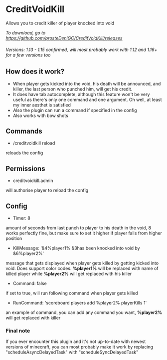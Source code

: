 # CreditVoidKill
Allows you to credit killer of player knocked into void

*To download, go to https://github.com/prosteDeniGC/CreditVoidKill/releases*

###### Versions: 1.13 - 1.15 confirmed, will most probably work with 1.12 and 1.16+ for a few versions too

## How does it work?

* When player gets kicked into the void, his death will be announced, and killer, the last person who punched him, will get his credit.
* It does have tab autocomplete, although this feature won't be very useful as there's only one command and one argument. Oh well, at least my inner aesthet is satisfied
* Also the plugin can run a command if specified in the config
* Also works with bow shots

## Commands

* /creditvoidkill reload

reloads the config

## Permissions

* creditvoidkill.admin

will authorise player to reload the config

## Config

* Timer: 8

amount of seconds from last punch to player to his death in the void, 8 works perfectly fine, but make sure to set it higher if player falls from higher position

* KillMessage: '&4%player1% &3has been knocked into void by &6%player2%'
  
message that gets displayed when player gets killed by getting kicked into void. Does support color codes. **%player1%** will be replaced with name of killed player while **%player2%** will get replaced with his killer

* Command: false

if set to true, will run following command when player gets killed

* RunCommand: 'scoreboard players add %player2% playerKills 1'

an example of command, you can add any command you want, **%player2%** will get replaced with killer

### Final note

If you ever encounter this plugin and it's not up-to-date with newest versions of minecraft, you can most probably make it work by replacing "scheduleAsyncDelayedTask" with "scheduleSyncDelayedTask"
